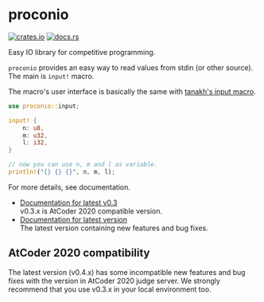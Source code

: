 # proconio

[![crates.io](https://img.shields.io/crates/v/proconio.svg)](https://crates.io/crates/proconio)
[![docs.rs](https://docs.rs/proconio/badge.svg)](https://docs.rs/proconio)

Easy IO library for competitive programming.

`proconio` provides an easy way to read values from stdin (or other source). The main is `input!` macro.

The macro's user interface is basically the same with [tanakh's input macro](https://qiita.com/tanakh/items/0ba42c7ca36cd29d0ac8).

```rust
use proconio::input;

input! {
    n: u8,
    m: u32,
    l: i32,
}

// now you can use n, m and l as variable.
println!("{} {} {}", n, m, l);
```

For more details, see documentation.

- [Documentation for latest v0.3](https://docs.rs/proconio/0.3)  
  v0.3.x is AtCoder 2020 compatible version.
- [Documentation for latest version](https://docs.rs/proconio)  
  The latest version containing new features and bug fixes.

## AtCoder 2020 compatibility

The latest version (v0.4.x) has some incompatible new features and bug fixes
with the version in AtCoder 2020 judge server. We strongly recommend that you
use v0.3.x in your local environment too.
